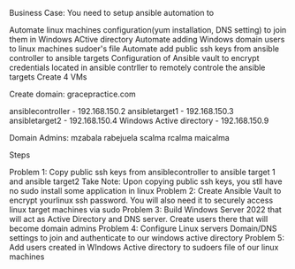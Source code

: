 Business Case: You need to setup ansible automation to

Automate linux machines configuration(yum installation, DNS setting) to join them in Windows ACtive directory
Automate adding Windows domain users to linux machines sudoer's file
Automate add public ssh keys from ansible controller to ansible targets
Configuration of Ansible vault to encrypt credentials located in ansible contrller to remotely controle the ansible targets
Create 4 VMs

Create domain: gracepractice.com

ansiblecontroller - 192.168.150.2 ansibletarget1 - 192.168.150.3 ansibletarget2 - 192.168.150.4 Windows Active directory - 192.168.150.9

Domain Admins: mzabala rabejuela scalma rcalma maicalma

Steps

Problem 1: Copy public ssh keys from ansiblecontroller to ansible target 1 and ansible target2 Take Note: Upon copying public ssh keys, you stll have no sudo install some application in linux Problem 2: Create Ansible Vault to encrypt yourlinux ssh password. You will also need it to securely access linux target machines via sudo Problem 3: Build Windows Server 2022 that will act as Active Directory and DNS server. Create users there that will become domain admins Problem 4: Configure Linux servers Domain/DNS settings to join and authenticate to our windows active directory Problem 5: Add users created in WIndows Active directory to sudoers file of our linux machines
